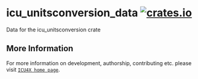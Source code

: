# icu_unitsconversion_data [![crates.io](https://img.shields.io/crates/v/icu_unitsconversion_data)](https://crates.io/crates/icu_unitsconversion_data)

Data for the icu_unitsconversion crate

## More Information

For more information on development, authorship, contributing etc. please visit [`ICU4X home page`](https://github.com/unicode-org/icu4x).
